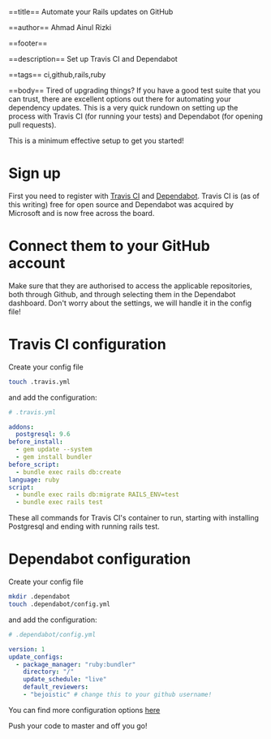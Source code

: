==title==
Automate your Rails updates on GitHub

==author==
Ahmad Ainul Rizki

==footer==


==description==
Set up Travis CI and Dependabot

==tags==
ci,github,rails,ruby

==body==
Tired of upgrading things? If you have a good test suite that you can trust, there are excellent options out there for automating your dependency updates. This is a very quick rundown on setting up the process with Travis CI (for running your tests) and Dependabot (for opening pull requests).

This is a minimum effective setup to get you started!

# Sign up

First you need to register with [Travis CI](https://travis-ci.org/) and [Dependabot](https://dependabot.com/). Travis CI is (as of this writing) free for open source and Dependabot was acquired by Microsoft and is now free across the board.

# Connect them to your GitHub account

Make sure that they are authorised to access the applicable repositories, both through Github, and through selecting them in the Dependabot dashboard. Don't worry about the settings, we will handle it in the config file!

# Travis CI configuration

Create your config file

```bash
touch .travis.yml
```

and add the configuration:

```yaml
# .travis.yml

addons:
  postgresql: 9.6
before_install:
  - gem update --system
  - gem install bundler
before_script:
  - bundle exec rails db:create
language: ruby
script:
  - bundle exec rails db:migrate RAILS_ENV=test
  - bundle exec rails test
```

These all commands for Travis CI's container to run, starting with installing Postgresql and ending with running rails test.

# Dependabot configuration

Create your config file

```bash
mkdir .dependabot
touch .dependabot/config.yml
```

and add the configuration:

```yaml
# .dependabot/config.yml

version: 1
update_configs:
  - package_manager: "ruby:bundler"
    directory: "/"
    update_schedule: "live"
    default_reviewers:
    - "bejoistic" # change this to your github username!
```

You can find more configuration options [here](https://dependabot.com/docs/config-file/)

Push your code to master and off you go!
